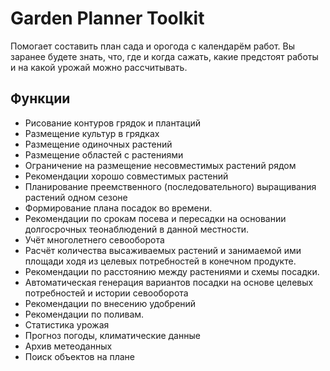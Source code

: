 # Garden Planner Toolkit
Помогает составить план сада и орогода с календарём работ.
Вы заранее будете знать, что, где и когда сажать, какие предстоят работы и на какой урожай можно рассчитывать.

## Функции
  - Рисование контуров грядок и плантаций
  - Размещение культур в грядках
  - Размещение одиночных растений
  - Размещение областей с растениями
  - Ограничение на размещение несовместимых растений рядом
  - Рекомендации хорошо совместимых растений
  - Планирование преемственного (последовательного) выращивания растений одном сезоне
  - Формирование плана посадок во времени.
  - Рекомендации по срокам посева и пересадки на основании долгосрочных теонаблюдений в данной местности.
  - Учёт многолетнего севооборота
  - Расчёт количества высаживаемых растений и занимаемой ими площади ходя из целевых потребностей в конечном продукте.
  - Рекомендации по расстоянию между растениями и схемы посадки.
  - Автоматическая генерация вариантов посадки на основе целевых потребностей и истории севооборота
  - Рекомендации по внесению удобрений
  - Рекомендации по поливам.
  - Статистика урожая
  - Прогноз погоды, климатические данные
  - Архив метеоданных
  - Поиск объектов на плане
